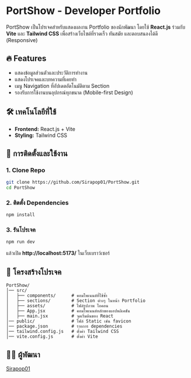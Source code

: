 # PortShow - Developer Portfolio

PortShow เป็นโปรเจคสำหรับแสดงผลงาน Portfolio ของนักพัฒนา โดยใช้ **React.js** ร่วมกับ **Vite** และ **Tailwind CSS** เพื่อสร้างเว็บไซต์ที่รวดเร็ว ทันสมัย และตอบสนองได้ดี (Responsive)

## 🔥 Features
- แสดงข้อมูลส่วนตัวและประวัติการทำงาน
- แสดงโปรเจคและบทความที่เคยทำ
- เมนู Navigation ที่อัปเดตอัตโนมัติตาม Section
- รองรับการใช้งานบนอุปกรณ์ทุกขนาด (Mobile-first Design)

## 🛠️ เทคโนโลยีที่ใช้
- **Frontend:** React.js + Vite
- **Styling:** Tailwind CSS

## 🚀 การติดตั้งและใช้งาน

### 1. Clone Repo
```bash
git clone https://github.com/Sirapop01/PortShow.git
cd PortShow
```

### 2. ติดตั้ง Dependencies
```bash
npm install
```

### 3. รันโปรเจค
```bash
npm run dev
```
แล้วเปิด **http://localhost:5173/** ในเว็บเบราว์เซอร์

## 📂 โครงสร้างโปรเจค
```
PortShow/
│── src/
│   ├── components/      # คอมโพเนนต์ที่ใช้ซ้ำ
│   ├── sections/        # Section ต่างๆ ในหน้า Portfolio
│   ├── assets/          # ไฟล์รูปภาพ ไอคอน
│   ├── App.jsx          # คอมโพเนนต์หลักของแอปพลิเคชัน
│   ├── main.jsx         # จุดเริ่มต้นของ React
│── public/              # ไฟล์ Static เช่น favicon
│── package.json         # รายการ dependencies
│── tailwind.config.js   # ตั้งค่า Tailwind CSS
│── vite.config.js       # ตั้งค่า Vite
```

## 👨‍💻 ผู้พัฒนา
[Sirapop01](https://github.com/Sirapop01)


